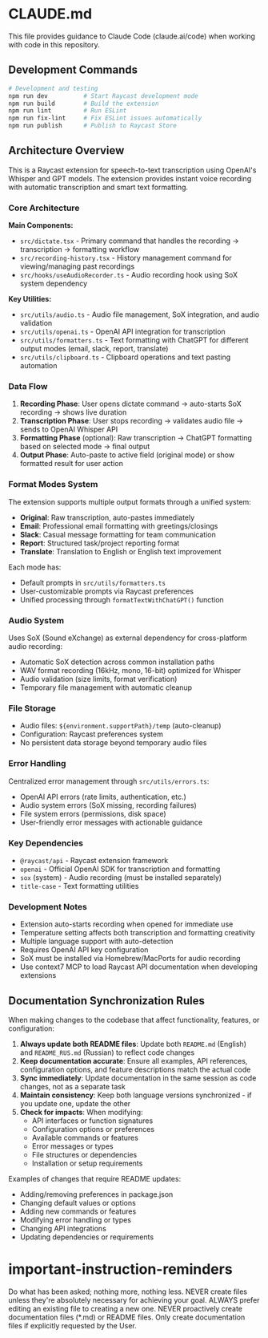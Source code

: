 # CLAUDE.md

This file provides guidance to Claude Code (claude.ai/code) when working with code in this repository.

## Development Commands

```bash
# Development and testing
npm run dev          # Start Raycast development mode
npm run build        # Build the extension
npm run lint         # Run ESLint
npm run fix-lint     # Fix ESLint issues automatically
npm run publish      # Publish to Raycast Store
```

## Architecture Overview

This is a Raycast extension for speech-to-text transcription using OpenAI's Whisper and GPT models. The extension provides instant voice recording with automatic transcription and smart text formatting.

### Core Architecture

**Main Components:**
- `src/dictate.tsx` - Primary command that handles the recording → transcription → formatting workflow
- `src/recording-history.tsx` - History management command for viewing/managing past recordings
- `src/hooks/useAudioRecorder.ts` - Audio recording hook using SoX system dependency

**Key Utilities:**
- `src/utils/audio.ts` - Audio file management, SoX integration, and audio validation
- `src/utils/openai.ts` - OpenAI API integration for transcription
- `src/utils/formatters.ts` - Text formatting with ChatGPT for different output modes (email, slack, report, translate)
- `src/utils/clipboard.ts` - Clipboard operations and text pasting automation

### Data Flow

1. **Recording Phase**: User opens dictate command → auto-starts SoX recording → shows live duration
2. **Transcription Phase**: User stops recording → validates audio file → sends to OpenAI Whisper API
3. **Formatting Phase** (optional): Raw transcription → ChatGPT formatting based on selected mode → final output
4. **Output Phase**: Auto-paste to active field (original mode) or show formatted result for user action

### Format Modes System

The extension supports multiple output formats through a unified system:
- **Original**: Raw transcription, auto-pastes immediately
- **Email**: Professional email formatting with greetings/closings
- **Slack**: Casual message formatting for team communication  
- **Report**: Structured task/project reporting format
- **Translate**: Translation to English or English text improvement

Each mode has:
- Default prompts in `src/utils/formatters.ts`
- User-customizable prompts via Raycast preferences
- Unified processing through `formatTextWithChatGPT()` function

### Audio System

Uses SoX (Sound eXchange) as external dependency for cross-platform audio recording:
- Automatic SoX detection across common installation paths
- WAV format recording (16kHz, mono, 16-bit) optimized for Whisper
- Audio validation (size limits, format verification)
- Temporary file management with automatic cleanup

### File Storage

- Audio files: `${environment.supportPath}/temp` (auto-cleanup)
- Configuration: Raycast preferences system
- No persistent data storage beyond temporary audio files

### Error Handling

Centralized error management through `src/utils/errors.ts`:
- OpenAI API errors (rate limits, authentication, etc.)
- Audio system errors (SoX missing, recording failures)
- File system errors (permissions, disk space)
- User-friendly error messages with actionable guidance

### Key Dependencies

- `@raycast/api` - Raycast extension framework
- `openai` - Official OpenAI SDK for transcription and formatting
- `sox` (system) - Audio recording (must be installed separately)
- `title-case` - Text formatting utilities

### Development Notes

- Extension auto-starts recording when opened for immediate use
- Temperature setting affects both transcription and formatting creativity
- Multiple language support with auto-detection
- Requires OpenAI API key configuration
- SoX must be installed via Homebrew/MacPorts for audio recording
- Use context7 MCP to load Raycast API documentation when developing extensions

## Documentation Synchronization Rules

When making changes to the codebase that affect functionality, features, or configuration:

1. **Always update both README files**: Update both `README.md` (English) and `README_RUS.md` (Russian) to reflect code changes
2. **Keep documentation accurate**: Ensure all examples, API references, configuration options, and feature descriptions match the actual code
3. **Sync immediately**: Update documentation in the same session as code changes, not as a separate task
4. **Maintain consistency**: Keep both language versions synchronized - if you update one, update the other
5. **Check for impacts**: When modifying:
   - API interfaces or function signatures
   - Configuration options or preferences
   - Available commands or features
   - Error messages or types
   - File structures or dependencies
   - Installation or setup requirements

Examples of changes that require README updates:
- Adding/removing preferences in package.json
- Changing default values or options
- Adding new commands or features
- Modifying error handling or types
- Changing API integrations
- Updating dependencies or requirements

# important-instruction-reminders
Do what has been asked; nothing more, nothing less.
NEVER create files unless they're absolutely necessary for achieving your goal.
ALWAYS prefer editing an existing file to creating a new one.
NEVER proactively create documentation files (*.md) or README files. Only create documentation files if explicitly requested by the User.
